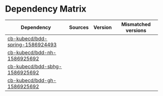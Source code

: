 # Dependency Matrix

Dependency | Sources | Version | Mismatched versions
---------- | ------- | ------- | -------------------
[cb-kubecd/bdd-spring-1586924493](https://github.com/cb-kubecd/bdd-spring-1586924493.git) |  | []() | 
[cb-kubecd/bdd-nh-1586925692](https://github.com/cb-kubecd/bdd-nh-1586925692.git) |  | []() | 
[cb-kubecd/bdd-sbhg-1586925692](https://github.com/cb-kubecd/bdd-sbhg-1586925692.git) |  | []() | 
[cb-kubecd/bdd-gh-1586925692](https://github.com/cb-kubecd/bdd-gh-1586925692.git) |  | []() | 
